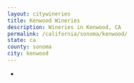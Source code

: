 ```yaml
---
layout: citywineries
title: Kenwood Wineries
description: Wineries in Kenwood, CA
permalink: /california/sonoma/kenwood/
state: ca
county: sonoma
city: kenwood
---
```

-

